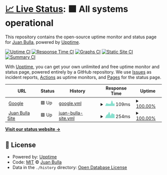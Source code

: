 # [📈 Live Status](https://jubul.github.io/upptime): <!--live status--> **🟩 All systems operational**

This repository contains the open-source uptime monitor and status page for [Juan Bulla](https://jubul.ar), powered by [Upptime](https://github.com/upptime/upptime).

[![Uptime CI](https://github.com/jubul/upptime/workflows/Uptime%20CI/badge.svg)](https://github.com/jubul/upptime/actions?query=workflow%3A%22Uptime+CI%22)
[![Response Time CI](https://github.com/jubul/upptime/workflows/Response%20Time%20CI/badge.svg)](https://github.com/jubul/upptime/actions?query=workflow%3A%22Response+Time+CI%22)
[![Graphs CI](https://github.com/jubul/upptime/workflows/Graphs%20CI/badge.svg)](https://github.com/jubul/upptime/actions?query=workflow%3A%22Graphs+CI%22)
[![Static Site CI](https://github.com/jubul/upptime/workflows/Static%20Site%20CI/badge.svg)](https://github.com/jubul/upptime/actions?query=workflow%3A%22Static+Site+CI%22)
[![Summary CI](https://github.com/jubul/upptime/workflows/Summary%20CI/badge.svg)](https://github.com/jubul/upptime/actions?query=workflow%3A%22Summary+CI%22)

With [Upptime](https://upptime.js.org), you can get your own unlimited and free uptime monitor and status page, powered entirely by a GitHub repository. We use [Issues](https://github.com/jubul/upptime/issues) as incident reports, [Actions](https://github.com/jubul/upptime/actions) as uptime monitors, and [Pages](https://jubul.github.io/upptime) for the status page.

<!--start: status pages-->
<!-- This summary is generated by Upptime (https://github.com/upptime/upptime) -->
<!-- Do not edit this manually, your changes will be overwritten -->
<!-- prettier-ignore -->
| URL | Status | History | Response Time | Uptime |
| --- | ------ | ------- | ------------- | ------ |
| <img alt="" src="https://icons.duckduckgo.com/ip3/www.google.com.ico" height="13"> [Google](https://www.google.com) | 🟩 Up | [google.yml](https://github.com/jubul/upptime/commits/HEAD/history/google.yml) | <details><summary><img alt="Response time graph" src="./graphs/google/response-time-week.png" height="20"> 109ms</summary><br><a href="https://jubul.github.io/upptime/history/google"><img alt="Response time 110" src="https://img.shields.io/endpoint?url=https%3A%2F%2Fraw.githubusercontent.com%2Fjubul%2Fupptime%2FHEAD%2Fapi%2Fgoogle%2Fresponse-time.json"></a><br><a href="https://jubul.github.io/upptime/history/google"><img alt="24-hour response time 100" src="https://img.shields.io/endpoint?url=https%3A%2F%2Fraw.githubusercontent.com%2Fjubul%2Fupptime%2FHEAD%2Fapi%2Fgoogle%2Fresponse-time-day.json"></a><br><a href="https://jubul.github.io/upptime/history/google"><img alt="7-day response time 109" src="https://img.shields.io/endpoint?url=https%3A%2F%2Fraw.githubusercontent.com%2Fjubul%2Fupptime%2FHEAD%2Fapi%2Fgoogle%2Fresponse-time-week.json"></a><br><a href="https://jubul.github.io/upptime/history/google"><img alt="30-day response time 103" src="https://img.shields.io/endpoint?url=https%3A%2F%2Fraw.githubusercontent.com%2Fjubul%2Fupptime%2FHEAD%2Fapi%2Fgoogle%2Fresponse-time-month.json"></a><br><a href="https://jubul.github.io/upptime/history/google"><img alt="1-year response time 105" src="https://img.shields.io/endpoint?url=https%3A%2F%2Fraw.githubusercontent.com%2Fjubul%2Fupptime%2FHEAD%2Fapi%2Fgoogle%2Fresponse-time-year.json"></a></details> | <details><summary><a href="https://jubul.github.io/upptime/history/google">100.00%</a></summary><a href="https://jubul.github.io/upptime/history/google"><img alt="All-time uptime 100.00%" src="https://img.shields.io/endpoint?url=https%3A%2F%2Fraw.githubusercontent.com%2Fjubul%2Fupptime%2FHEAD%2Fapi%2Fgoogle%2Fuptime.json"></a><br><a href="https://jubul.github.io/upptime/history/google"><img alt="24-hour uptime 100.00%" src="https://img.shields.io/endpoint?url=https%3A%2F%2Fraw.githubusercontent.com%2Fjubul%2Fupptime%2FHEAD%2Fapi%2Fgoogle%2Fuptime-day.json"></a><br><a href="https://jubul.github.io/upptime/history/google"><img alt="7-day uptime 100.00%" src="https://img.shields.io/endpoint?url=https%3A%2F%2Fraw.githubusercontent.com%2Fjubul%2Fupptime%2FHEAD%2Fapi%2Fgoogle%2Fuptime-week.json"></a><br><a href="https://jubul.github.io/upptime/history/google"><img alt="30-day uptime 100.00%" src="https://img.shields.io/endpoint?url=https%3A%2F%2Fraw.githubusercontent.com%2Fjubul%2Fupptime%2FHEAD%2Fapi%2Fgoogle%2Fuptime-month.json"></a><br><a href="https://jubul.github.io/upptime/history/google"><img alt="1-year uptime 99.99%" src="https://img.shields.io/endpoint?url=https%3A%2F%2Fraw.githubusercontent.com%2Fjubul%2Fupptime%2FHEAD%2Fapi%2Fgoogle%2Fuptime-year.json"></a></details>
| <img alt="" src="https://icons.duckduckgo.com/ip3/jubul.ar.ico" height="13"> [Juan Bulla Site](https://jubul.ar) | 🟩 Up | [juan-bulla-site.yml](https://github.com/jubul/upptime/commits/HEAD/history/juan-bulla-site.yml) | <details><summary><img alt="Response time graph" src="./graphs/juan-bulla-site/response-time-week.png" height="20"> 254ms</summary><br><a href="https://jubul.github.io/upptime/history/juan-bulla-site"><img alt="Response time 226" src="https://img.shields.io/endpoint?url=https%3A%2F%2Fraw.githubusercontent.com%2Fjubul%2Fupptime%2FHEAD%2Fapi%2Fjuan-bulla-site%2Fresponse-time.json"></a><br><a href="https://jubul.github.io/upptime/history/juan-bulla-site"><img alt="24-hour response time 235" src="https://img.shields.io/endpoint?url=https%3A%2F%2Fraw.githubusercontent.com%2Fjubul%2Fupptime%2FHEAD%2Fapi%2Fjuan-bulla-site%2Fresponse-time-day.json"></a><br><a href="https://jubul.github.io/upptime/history/juan-bulla-site"><img alt="7-day response time 254" src="https://img.shields.io/endpoint?url=https%3A%2F%2Fraw.githubusercontent.com%2Fjubul%2Fupptime%2FHEAD%2Fapi%2Fjuan-bulla-site%2Fresponse-time-week.json"></a><br><a href="https://jubul.github.io/upptime/history/juan-bulla-site"><img alt="30-day response time 220" src="https://img.shields.io/endpoint?url=https%3A%2F%2Fraw.githubusercontent.com%2Fjubul%2Fupptime%2FHEAD%2Fapi%2Fjuan-bulla-site%2Fresponse-time-month.json"></a><br><a href="https://jubul.github.io/upptime/history/juan-bulla-site"><img alt="1-year response time 224" src="https://img.shields.io/endpoint?url=https%3A%2F%2Fraw.githubusercontent.com%2Fjubul%2Fupptime%2FHEAD%2Fapi%2Fjuan-bulla-site%2Fresponse-time-year.json"></a></details> | <details><summary><a href="https://jubul.github.io/upptime/history/juan-bulla-site">100.00%</a></summary><a href="https://jubul.github.io/upptime/history/juan-bulla-site"><img alt="All-time uptime 98.42%" src="https://img.shields.io/endpoint?url=https%3A%2F%2Fraw.githubusercontent.com%2Fjubul%2Fupptime%2FHEAD%2Fapi%2Fjuan-bulla-site%2Fuptime.json"></a><br><a href="https://jubul.github.io/upptime/history/juan-bulla-site"><img alt="24-hour uptime 100.00%" src="https://img.shields.io/endpoint?url=https%3A%2F%2Fraw.githubusercontent.com%2Fjubul%2Fupptime%2FHEAD%2Fapi%2Fjuan-bulla-site%2Fuptime-day.json"></a><br><a href="https://jubul.github.io/upptime/history/juan-bulla-site"><img alt="7-day uptime 100.00%" src="https://img.shields.io/endpoint?url=https%3A%2F%2Fraw.githubusercontent.com%2Fjubul%2Fupptime%2FHEAD%2Fapi%2Fjuan-bulla-site%2Fuptime-week.json"></a><br><a href="https://jubul.github.io/upptime/history/juan-bulla-site"><img alt="30-day uptime 100.00%" src="https://img.shields.io/endpoint?url=https%3A%2F%2Fraw.githubusercontent.com%2Fjubul%2Fupptime%2FHEAD%2Fapi%2Fjuan-bulla-site%2Fuptime-month.json"></a><br><a href="https://jubul.github.io/upptime/history/juan-bulla-site"><img alt="1-year uptime 97.73%" src="https://img.shields.io/endpoint?url=https%3A%2F%2Fraw.githubusercontent.com%2Fjubul%2Fupptime%2FHEAD%2Fapi%2Fjuan-bulla-site%2Fuptime-year.json"></a></details>

<!--end: status pages-->

[**Visit our status website →**](https://jubul.github.io/upptime)

## 📄 License

- Powered by: [Upptime](https://github.com/upptime/upptime)
- Code: [MIT](./LICENSE) © [Juan Bulla](https://jubul.ar)
- Data in the `./history` directory: [Open Database License](https://opendatacommons.org/licenses/odbl/1-0/)
